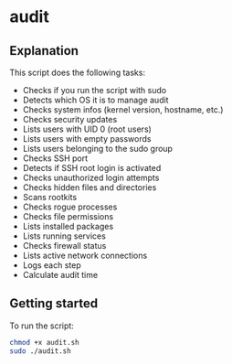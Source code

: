 # audit

## Explanation

This script does the following tasks:  

- Checks if you run the script with sudo
- Detects which OS it is to manage audit
- Checks system infos (kernel version, hostname, etc.)
- Checks security updates
- Lists users with UID 0 (root users)
- Lists users with empty passwords
- Lists users belonging to the sudo group
- Checks SSH port
- Detects if SSH root login is activated
- Checks unauthorized login attempts
- Checks hidden files and directories
- Scans rootkits
- Checks rogue processes
- Checks file permissions
- Lists installed packages
- Lists running services
- Checks firewall status
- Lists active network connections
- Logs each step  
- Calculate audit time  

## Getting started

To run the script:

```sh
chmod +x audit.sh
sudo ./audit.sh
```
